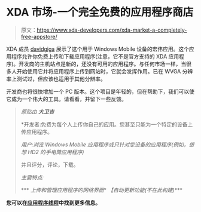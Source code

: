 # XDA 市场-一个完全免费的应用程序商店

> 原文：<https://www.xda-developers.com/xda-market-a-completely-free-appstore/>

XDA 成员 [davidgiga](http://forum.xda-developers.com/member.php?u=1108315) 展示了这个用于 Windows Mobile 设备的宏伟应用。这个应用程序允许你免费上传和下载应用程序(注意，它不是官方支持的 XDA 应用程序)。开发商的主机站点是新的，还没有可用的应用程序。与任何市场一样，当很多人开始使用它并将应用程序上传到网站时，它就会发挥作用。已在 WVGA 分辨率上测试过，但应该也适用于其他分辨率。

开发商也将很快增加一个 PC 版本。这个项目是年轻的，但在帮助下，我们可以使它成为一个伟大的工具。请看看，并留下一些反馈。

> *原贴由* ***大卫吉***
> 
>  *开发者:免费为每个人上传你自己的应用。您甚至只能为一个特定的设备上传应用程序。
> 
> *用户:浏览 Windows Mobile 应用程序或只针对您设备的应用程序(例如，想想 HD2 的手电筒应用程序)*
> 
> 并且评分，评论，下载。
> 
> *主要特点:*
> 
>  ***   *上传和管理应用程序的网络界面**   *【自动更新功能(不在此构建)****

 **您可以在[应用程序线程](http://forum.xda-developers.com/showthread.php?t=707988)中找到更多信息。**